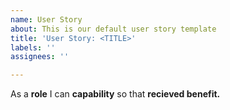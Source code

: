 ```yaml
---
name: User Story
about: This is our default user story template
title: 'User Story: <TITLE>'
labels: ''
assignees: ''

---
```


As a **role** I can **capability** so that **recieved benefit.**
